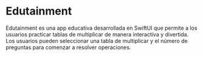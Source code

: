 # Edutainment
Edutainment es una app educativa desarrollada en SwiftUI que permite a los usuarios practicar tablas de multiplicar de manera interactiva y divertida. Los usuarios pueden seleccionar una tabla de multiplicar y el número de preguntas para comenzar a resolver operaciones.
